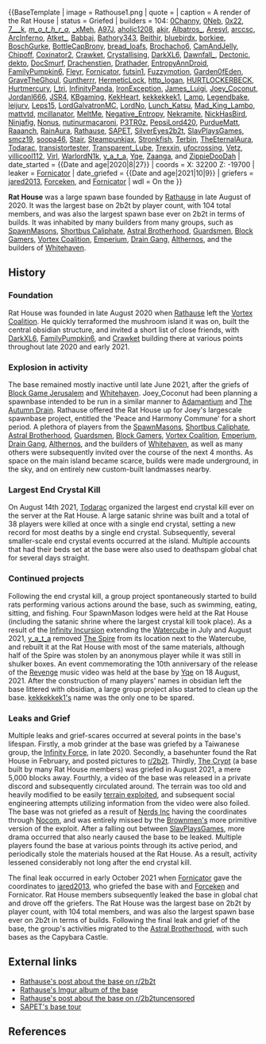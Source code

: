 {{BaseTemplate
| image = Rathouse1.png
| quote =
| caption = A render of the Rat House
| status = Griefed
| builders = 104:
[0Channy](https://2b2t.miraheze.org/wiki/0Channy),
[0Neb](https://2b2t.miraheze.org/wiki/0Neb),
[0x22](https://2b2t.miraheze.org/wiki/0x22),
[7___k](https://2b2t.miraheze.org/wiki/7___k),
[_m_o_t_h_r_a_](https://2b2t.miraheze.org/wiki/_m_o_t_h_r_a_),
[_xMeh](https://2b2t.miraheze.org/wiki/_xMeh),
[A97J](https://2b2t.miraheze.org/wiki/A97J),
[aholic1208](https://2b2t.miraheze.org/wiki/aholic1208),
[akjr](https://2b2t.miraheze.org/wiki/akjr),
[Albatros_](https://2b2t.miraheze.org/wiki/Albatros_),
[Aresyl](https://2b2t.miraheze.org/wiki/Aresyl),
[arccsc](https://2b2t.miraheze.org/wiki/arccsc),
[ArcInferno](https://2b2t.miraheze.org/wiki/ArcInferno),
[Atket_](https://2b2t.miraheze.org/wiki/Atket_),
[Babbaj](https://2b2t.miraheze.org/wiki/Babbaj),
[Bathory343](https://2b2t.miraheze.org/wiki/Bathory343),
[Beithir](https://2b2t.miraheze.org/wiki/Beithir),
[bluebirdx](https://2b2t.miraheze.org/wiki/bluebirdx),
[borkiee](https://2b2t.miraheze.org/wiki/borkiee),
[BoschGurke](https://2b2t.miraheze.org/wiki/BoschGurke),
[BottleCapBrony](https://2b2t.miraheze.org/wiki/BottleCapBrony),
[bread_loafs](https://2b2t.miraheze.org/wiki/bread_loafs),
[Brochacho6](https://2b2t.miraheze.org/wiki/Brochacho6),
[CamAndJelly](https://2b2t.miraheze.org/wiki/CamAndJelly),
[Chipoff](https://2b2t.miraheze.org/wiki/Chipoff),
[Coxinator2](https://2b2t.miraheze.org/wiki/Coxinator2),
[Crawket](https://2b2t.miraheze.org/wiki/Crawket),
[Crystallising](https://2b2t.miraheze.org/wiki/Crystallising),
[DarkXL6](https://2b2t.miraheze.org/wiki/DarkXL6),
[Dawnfall_](https://2b2t.miraheze.org/wiki/Dawnfall_),
[Dectonic](https://2b2t.miraheze.org/wiki/Dectonic),
[dekto](https://2b2t.miraheze.org/wiki/dekto),
[DocSmurf](https://2b2t.miraheze.org/wiki/DocSmurf),
[Drachenstien](https://2b2t.miraheze.org/wiki/Drachenstien),
[Drathader](https://2b2t.miraheze.org/wiki/Drathader),
[EntropyAnnDroid](https://2b2t.miraheze.org/wiki/EntropyAnnDroid),
[FamilyPumpkin6](https://2b2t.miraheze.org/wiki/FamilyPumpkin6),
[Fleyr](https://2b2t.miraheze.org/wiki/Fleyr),
[Fornicator](https://2b2t.miraheze.org/wiki/Fornicator),
[futsin1](https://2b2t.miraheze.org/wiki/futsin1),
[Fuzzymotion](https://2b2t.miraheze.org/wiki/Fuzzymotion),
[Garden0fEden](https://2b2t.miraheze.org/wiki/Garden0fEden),
[GraveTheGhoul](https://2b2t.miraheze.org/wiki/GraveTheGhoul),
[Guntherrr](https://2b2t.miraheze.org/wiki/Guntherrr),
[HermeticLock](https://2b2t.miraheze.org/wiki/HermeticLock),
[http_logan](https://2b2t.miraheze.org/wiki/http_logan),
[HURTLOCKERBECK](https://2b2t.miraheze.org/wiki/HURTLOCKERBECK),
[Hurtmercury](https://2b2t.miraheze.org/wiki/Hurtmercury),
[I_tri](https://2b2t.miraheze.org/wiki/I_tri),
[InfinityPanda](https://2b2t.miraheze.org/wiki/InfinityPanda),
[IronException](https://2b2t.miraheze.org/wiki/IronException),
[James_Luigi](https://2b2t.miraheze.org/wiki/James_Luigi),
[Joey_Coconut](https://2b2t.miraheze.org/wiki/Joey_Coconut),
[Jordanl666](https://2b2t.miraheze.org/wiki/Jordanl666),
[JSR4](https://2b2t.miraheze.org/wiki/JSR4),
[KBgaming](https://2b2t.miraheze.org/wiki/KBgaming),
[KekHeart](https://2b2t.miraheze.org/wiki/KekHeart),
[kekkekkek1](https://2b2t.miraheze.org/wiki/kekkekkek1),
[l_amp](https://2b2t.miraheze.org/wiki/l_amp),
[Legendbake](https://2b2t.miraheze.org/wiki/Legendbake),
[leijurv](https://2b2t.miraheze.org/wiki/leijurv),
[Leps15](https://2b2t.miraheze.org/wiki/Leps15),
[LordGalvatronMC](https://2b2t.miraheze.org/wiki/LordGalvatronMC),
[LordNo](https://2b2t.miraheze.org/wiki/LordNo),
[Lunch_Katsu](https://2b2t.miraheze.org/wiki/Lunch_Katsu),
[Mad_King_Lambo](https://2b2t.miraheze.org/wiki/Mad_King_Lambo),
[mattvtd](https://2b2t.miraheze.org/wiki/mattvtd),
[mcillanator](https://2b2t.miraheze.org/wiki/mcillanator),
[MeltMe](https://2b2t.miraheze.org/wiki/MeltMe),
[Negative_Entropy](https://2b2t.miraheze.org/wiki/Negative_Entropy),
[Nekramite](https://2b2t.miraheze.org/wiki/Nekramite),
[NickHasBird](https://2b2t.miraheze.org/wiki/NickHasBird),
[Ninjafig](https://2b2t.miraheze.org/wiki/Ninjafig),
[Nonus](https://2b2t.miraheze.org/wiki/Nonus),
[nutinurmacaroni](https://2b2t.miraheze.org/wiki/nutinurmacaroni),
[P3TR0z](https://2b2t.miraheze.org/wiki/P3TR0z),
[PepsiLord420](https://2b2t.miraheze.org/wiki/PepsiLord420),
[PurdueMatt](https://2b2t.miraheze.org/wiki/PurdueMatt),
[Raaanch](https://2b2t.miraheze.org/wiki/Raaanch),
[RainAura](https://2b2t.miraheze.org/wiki/RainAura),
[Rathause](https://2b2t.miraheze.org/wiki/Rathause),
[SAPET](https://2b2t.miraheze.org/wiki/SAPET),
[SilverEyes2b2t](https://2b2t.miraheze.org/wiki/SilverEyes2b2t),
[SlavPlaysGames](https://2b2t.miraheze.org/wiki/SlavPlaysGames),
[smcz19](https://2b2t.miraheze.org/wiki/smcz19),
[soopa46](https://2b2t.miraheze.org/wiki/soopa46),
[Stair](https://2b2t.miraheze.org/wiki/Stair),
[Steampunkjax](https://2b2t.miraheze.org/wiki/Steampunkjax),
[Stronkfish](https://2b2t.miraheze.org/wiki/Stronkfish),
[Terbin](https://2b2t.miraheze.org/wiki/Terbin),
[TheEternalAura](https://2b2t.miraheze.org/wiki/TheEternalAura),
[Todarac](https://2b2t.miraheze.org/wiki/Todarac),
[transistortester](https://2b2t.miraheze.org/wiki/transistortester),
[Transparent_Lube](https://2b2t.miraheze.org/wiki/Transparent_Lube),
[Trexxin](https://2b2t.miraheze.org/wiki/Trexxin),
[ufocrossing](https://2b2t.miraheze.org/wiki/ufocrossing),
[Vetz](https://2b2t.miraheze.org/wiki/Vetz),
[villicool112](https://2b2t.miraheze.org/wiki/villicool112),
[Virl](https://2b2t.miraheze.org/wiki/Virl),
[WarlordN1k](https://2b2t.miraheze.org/wiki/WarlordN1k),
[y_a_t_a](https://2b2t.miraheze.org/wiki/y_a_t_a),
[Yqe](https://2b2t.miraheze.org/wiki/Yqe),
[Zaanga](https://2b2t.miraheze.org/wiki/Zaanga),
 and [ZippieDooDah](https://2b2t.miraheze.org/wiki/ZippieDooDah)
| date_started = {{Date and age|2020|8|27}}
| coords = X: 32200 Z: -19700
| leaker = [Fornicator](https://2b2t.miraheze.org/wiki/Fornicator)
| date_griefed = {{Date and age|2021|10|9}}
| griefers = [jared2013](https://2b2t.miraheze.org/wiki/jared2013), [Forceken](https://2b2t.miraheze.org/wiki/Forceken), and [Fornicator](https://2b2t.miraheze.org/wiki/Fornicator)
| wdl = On the
}}

**Rat House** was a large spawn base founded by [Rathause](https://2b2t.miraheze.org/wiki/Rathause) in late August of 2020. It was the largest base on 2b2t by player count, with 104 total members, and was also the largest spawn base ever on 2b2t in terms of builds. It was inhabited by many builders from many groups, such as [SpawnMasons](https://2b2t.miraheze.org/wiki/SpawnMasons), [Shortbus Caliphate](https://2b2t.miraheze.org/wiki/Shortbus_Caliphate), [Astral Brotherhood](https://2b2t.miraheze.org/wiki/Astral_Brotherhood), [Guardsmen](https://2b2t.miraheze.org/wiki/Guardsmen), [Block Gamers](https://2b2t.miraheze.org/wiki/Block_Gamers),  [Vortex Coalition](https://2b2t.miraheze.org/wiki/Vortex_Coalition), [Emperium](https://2b2t.miraheze.org/wiki/Emperium), [Drain Gang](https://2b2t.miraheze.org/wiki/Drain_Gang), [Althernos](https://2b2t.miraheze.org/wiki/Althernos), and the builders of [Whitehaven](https://2b2t.miraheze.org/wiki/Whitehaven).

## History
### Foundation
Rat House was founded in late August 2020 when [Rathause](https://2b2t.miraheze.org/wiki/Rathause) left the [Vortex Coalition](https://2b2t.miraheze.org/wiki/Vortex_Coalition). He quickly terraformed the mushroom island it was on, built the central obsidian structure, and invited a short list of close friends, with [DarkXL6](https://2b2t.miraheze.org/wiki/DarkXL6), [FamilyPumpkin6](https://2b2t.miraheze.org/wiki/FamilyPumpkin6), and [Crawket](https://2b2t.miraheze.org/wiki/Crawket) building there at various points throughout late 2020 and early 2021.

### Explosion in activity
The base remained mostly inactive until late June 2021, after the griefs of [Block Game Jerusalem](https://2b2t.miraheze.org/wiki/Block_Game_Jerusalem) and [Whitehaven](https://2b2t.miraheze.org/wiki/Whitehaven). Joey_Coconut had been planning a spawnbase intended to be run in a similar manner to [Adamantium](https://2b2t.miraheze.org/wiki/Adamantium) and [The Autumn Drain](https://2b2t.miraheze.org/wiki/The_Autumn_Drain). Rathause offered the Rat House up for Joey's largescale spawnbase project, entitled the 'Peace and Harmony Commune' for a short period. A plethora of players from the [SpawnMasons](https://2b2t.miraheze.org/wiki/SpawnMasons), [Shortbus Caliphate](https://2b2t.miraheze.org/wiki/Shortbus_Caliphate), [Astral Brotherhood](https://2b2t.miraheze.org/wiki/Astral_Brotherhood), [Guardsmen](https://2b2t.miraheze.org/wiki/Guardsmen), [Block Gamers](https://2b2t.miraheze.org/wiki/Block_Gamers), [Vortex Coalition](https://2b2t.miraheze.org/wiki/Vortex_Coalition), [Emperium](https://2b2t.miraheze.org/wiki/Emperium), [Drain Gang](https://2b2t.miraheze.org/wiki/Drain_Gang), [Althernos](https://2b2t.miraheze.org/wiki/Althernos), and the builders of [Whitehaven](https://2b2t.miraheze.org/wiki/Whitehaven), as well as many others were subsequently invited over the course of the next 4 months. As space on the main island became scarce, builds were made underground, in the sky, and on entirely new custom-built landmasses nearby.

### Largest End Crystal Kill
On August 14th 2021, [Todarac](https://2b2t.miraheze.org/wiki/Todarac) organized the largest end crystal kill ever on the server at the Rat House. A large satanic shrine was built and a total of 38 players were killed at once with a single end crystal, setting a new record for most deaths by a single end crystal. Subsequently, several smaller-scale end crystal events occurred at the island. Multiple accounts that had their beds set at the base were also used to deathspam global chat for several days straight.

### Continued projects
Following the end crystal kill, a group project spontaneously started to build rats performing various actions around the base, such as swimming, eating, sitting, and fishing. Four SpawnMason lodges were held at the Rat House (including the satanic shrine where the largest crystal kill took place). As a result of the [Infinity Incursion](https://2b2t.miraheze.org/wiki/Infinity_Incursion) extending the [Watercube](https://2b2t.miraheze.org/wiki/Watercube) in July and August 2021, [y_a_t_a](https://2b2t.miraheze.org/wiki/y_a_t_a) removed [The Spire](https://2b2t.miraheze.org/wiki/The_Spire) from its location next to the Watercube, and rebuilt it at the Rat House with most of the same materials, although half of the Spire was stolen by an anonymous player while it was still in shulker boxes. An event commemorating the 10th anniversary of the release of the [Revenge](https://www.youtube.com/watch?v=cPJUBQd-PNM) music video was held at the base by [Yqe](https://2b2t.miraheze.org/wiki/Yqe) on 18 August, 2021. After the construction of many players' names in obsidian left the base littered with obsidian, a large group project also started to clean up the base. [kekkekkek1's](https://2b2t.miraheze.org/wiki/kekkekkek1) name was the only one to be spared.

### Leaks and Grief
Multiple leaks and grief-scares occurred at several points in the base's lifespan. Firstly, a mob grinder at the base was griefed by a Taiwanese group, the [Infinity Force](https://2b2t.miraheze.org/wiki/Infinity_Force), in late 2020. Secondly, a basehunter found the Rat House in February, and posted pictures to [r/2b2t](https://2b2t.miraheze.org/wiki/r%2F2b2t). Thirdly, [The Crypt](https://2b2t.miraheze.org/wiki/Guardsmen#_The_Crypt) (a base built by many Rat House members) was griefed in August 2021, a mere 5,000 blocks away. Fourthly, a video of the base was released in a private discord and subsequently circulated around. The terrain was too old and heavily modified to be easily [terrain exploited](https://2b2t.miraheze.org/wiki/Coordinate_exploit#Terrain_Exploit), and subsequent social engineering attempts utilizing information from the video were also foiled. The base was not griefed as a result of [Nerds Inc](https://2b2t.miraheze.org/wiki/Nerds_Inc) having the coordinates through [Nocom](https://2b2t.miraheze.org/wiki/Nocom), and was entirely missed by the [Brownmen's](https://2b2t.miraheze.org/wiki/Brownmen) more primitive version of the exploit. After a falling out between [SlavPlaysGames](https://2b2t.miraheze.org/wiki/SlavPlaysGames), more drama occurred that also nearly caused the base to be leaked. Multiple players found the base at various points through its active period, and periodically stole the materials housed at the Rat House. As a result, activity lessened considerably not long after the end crystal kill.

The final leak occurred in early October 2021 when [Fornicator](https://2b2t.miraheze.org/wiki/Fornicator) gave the coordinates to [jared2013](https://2b2t.miraheze.org/wiki/jared2013), who griefed the base with and [Forceken](https://2b2t.miraheze.org/wiki/Forceken) and Fornicator. Rat House members subsequently leaked the base in global chat and drove off the griefers. The Rat House was the largest base on 2b2t by player count, with 104 total members, and was also the largest spawn base ever on 2b2t in terms of builds. Following the final leak and grief of the base, the group's activities migrated to the [Astral Brotherhood](https://2b2t.miraheze.org/wiki/Astral_Brotherhood), with such bases as the Capybara Castle.

## External links
* [Rathause's post about the base on r/2b2t](https://www.reddit.com/r/2b2t/comments/qc9b6x/rat_house_2b2ts_greatest_spawnbase/)
* [Rathause's Imgur album of the base](https://imgur.com/a/2UH0nRL)
* [Rathause's post about the base on r/2b2tuncensored](https://www.reddit.com/r/2b2t_Uncensored/comments/qc9o4j/rat_house_2b2ts_greatest_spawnbase/)
* [SAPET's base tour](https://youtu.be/40CPtGmD4VU)

## References